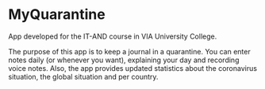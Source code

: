 # MyQuarantine

App developed for the IT-AND course in VIA University College.

The purpose of this app is to keep a journal in a quarantine.
You can enter notes daily (or whenever you want), explaining your day and recording voice notes.
Also, the app provides updated statistics about the coronavirus situation, the global situation and per country.
